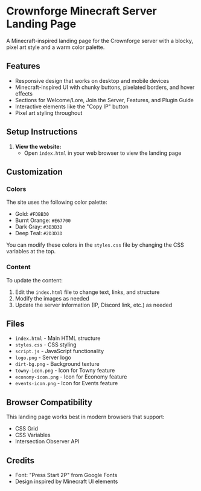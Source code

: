 # Crownforge Minecraft Server Landing Page

A Minecraft-inspired landing page for the Crownforge server with a blocky, pixel art style and a warm color palette.

## Features

- Responsive design that works on desktop and mobile devices
- Minecraft-inspired UI with chunky buttons, pixelated borders, and hover effects
- Sections for Welcome/Lore, Join the Server, Features, and Plugin Guide
- Interactive elements like the "Copy IP" button
- Pixel art styling throughout

## Setup Instructions

1. **View the website:**
   - Open `index.html` in your web browser to view the landing page

## Customization

### Colors

The site uses the following color palette:
- Gold: `#FDBB30`
- Burnt Orange: `#E67700`
- Dark Gray: `#3B3B3B`
- Deep Teal: `#2D3D3D`

You can modify these colors in the `styles.css` file by changing the CSS variables at the top.

### Content

To update the content:
1. Edit the `index.html` file to change text, links, and structure
2. Modify the images as needed
3. Update the server information (IP, Discord link, etc.) as needed

## Files

- `index.html` - Main HTML structure
- `styles.css` - CSS styling
- `script.js` - JavaScript functionality
- `logo.png` - Server logo
- `dirt-bg.png` - Background texture
- `towny-icon.png` - Icon for Towny feature
- `economy-icon.png` - Icon for Economy feature
- `events-icon.png` - Icon for Events feature

## Browser Compatibility

This landing page works best in modern browsers that support:
- CSS Grid
- CSS Variables
- Intersection Observer API

## Credits

- Font: "Press Start 2P" from Google Fonts
- Design inspired by Minecraft UI elements
